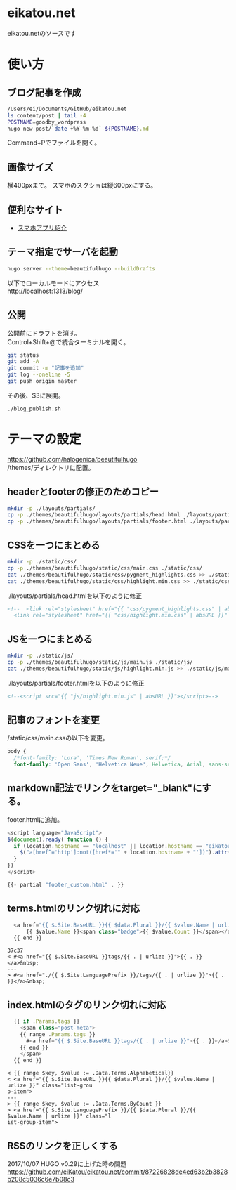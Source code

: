# eikatou.net
eikatou.netのソースです

# 使い方

## ブログ記事を作成
```bash
/Users/ei/Documents/GitHub/eikatou.net
ls content/post | tail -4
POSTNAME=goodby_wordpress
hugo new post/`date +%Y-%m-%d`-${POSTNAME}.md
```
Command+Pでファイルを開く。

## 画像サイズ
横400pxまで。
スマホのスクショは縦600pxにする。

## 便利なサイト
- [スマホアプリ紹介](http://mama-hack.com/app-reach/)

## テーマ指定でサーバを起動
```bash
hugo server --theme=beautifulhugo --buildDrafts
```

以下でローカルモードにアクセス  
http://localhost:1313/blog/

## 公開
公開前にドラフトを消す。  
Control+Shift+@で統合ターミナルを開く。
```bash
git status
git add -A
git commit -m "記事を追加"
git log --oneline -5
git push origin master
```
その後、S3に展開。
```bash
./blog_publish.sh
```

# テーマの設定
https://github.com/halogenica/beautifulhugo  
/themes/ディレクトリに配置。

## headerとfooterの修正のためコピー
```bash
mkdir -p ./layouts/partials/
cp -p ./themes/beautifulhugo/layouts/partials/head.html ./layouts/partials/
cp -p ./themes/beautifulhugo/layouts/partials/footer.html ./layouts/partials/
```

## CSSを一つにまとめる
```bash
mkdir -p ./static/css/
cp -p ./themes/beautifulhugo/static/css/main.css ./static/css/
cat ./themes/beautifulhugo/static/css/pygment_highlights.css >> ./static/css/main.css
cat ./themes/beautifulhugo/static/css/highlight.min.css >> ./static/css/main.css
```

./layouts/partials/head.htmlを以下のように修正
```html
<!--  <link rel="stylesheet" href="{{ "css/pygment_highlights.css" | absURL }}" />
  <link rel="stylesheet" href="{{ "css/highlight.min.css" | absURL }}" /> -->
```

## JSを一つにまとめる
```bash
mkdir -p ./static/js/
cp -p ./themes/beautifulhugo/static/js/main.js ./static/js/
cat ./themes/beautifulhugo/static/js/highlight.min.js >> ./static/js/main.js
```
./layouts/partials/footer.htmlを以下のように修正
```html
<!--<script src="{{ "js/highlight.min.js" | absURL }}"></script>-->
```

## 記事のフォントを変更
/static/css/main.cssの以下を変更。
```css
body {
  /*font-family: 'Lora', 'Times New Roman', serif;*/
  font-family: 'Open Sans', 'Helvetica Neue', Helvetica, Arial, sans-serif;
```

## markdown記法でリンクをtarget="_blank"にする。
footer.htmlに追加。
```javascript
<script language="JavaScript">
$(document).ready( function () {
  if (location.hostname == "localhost" || location.hostname == "eikatou.net") {
    $("a[href^='http']:not([href*='" + location.hostname + "'])").attr('target', '_blank');
  }
})
</script>

{{- partial "footer_custom.html" . }}
```

## terms.htmlのリンク切れに対応
```javascript
  <a href="{{ $.Site.BaseURL }}{{ $data.Plural }}/{{ $value.Name | urlize }}" class="list-group-item">
      {{ $value.Name }}<span class="badge">{{ $value.Count }}</span></a>
  {{ end }}
```

```
37c37
< #<a href="{{ $.Site.BaseURL }}tags/{{ . | urlize }}">{{ . }}</a>&nbsp;
---
> #<a href="./{{ $.Site.LanguagePrefix }}/tags/{{ . | urlize }}">{{ . }}</a>&nbsp;

```

## index.htmlのタグのリンク切れに対応
```javascript
  {{ if .Params.tags }}
    <span class="post-meta">
    {{ range .Params.tags }}
      #<a href="{{ $.Site.BaseURL }}tags/{{ . | urlize }}">{{ . }}</a>&nbsp;
    {{ end }}
    </span>
  {{ end }}
```
```
< {{ range $key, $value := .Data.Terms.Alphabetical}}
< <a href="{{ $.Site.BaseURL }}{{ $data.Plural }}/{{ $value.Name | urlize }}" class="list-grou
p-item">
---
> {{ range $key, $value := .Data.Terms.ByCount }}
> <a href="{{ $.Site.LanguagePrefix }}/{{ $data.Plural }}/{{ $value.Name | urlize }}" class="l
ist-group-item">
```

## RSSのリンクを正しくする
2017/10/07 HUGO v0.29に上げた時の問題
https://github.com/eiKatou/eikatou.net/commit/87226828de4ed63b2b3828b208c5036c6e7b08c3
